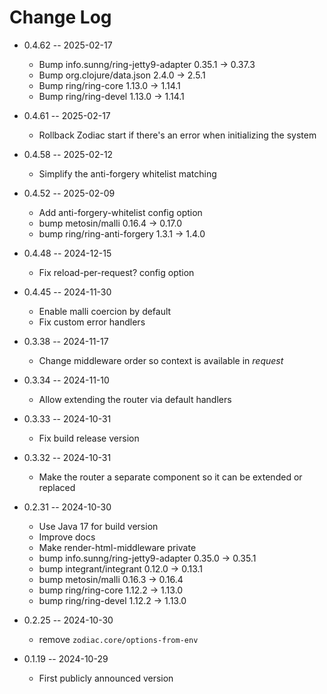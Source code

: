 # Change Log

* 0.4.62 -- 2025-02-17
  * Bump info.sunng/ring-jetty9-adapter 0.35.1 ->  0.37.3
  * Bump org.clojure/data.json 2.4.0 -> 2.5.1
  * Bump ring/ring-core 1.13.0 -> 1.14.1
  * Bump ring/ring-devel 1.13.0 -> 1.14.1

* 0.4.61 -- 2025-02-17
  * Rollback Zodiac start if there's an error when initializing the system

* 0.4.58 -- 2025-02-12
  * Simplify the anti-forgery whitelist matching

* 0.4.52 -- 2025-02-09
  * Add anti-forgery-whitelist config option
  * bump metosin/malli 0.16.4 -> 0.17.0
  * bump ring/ring-anti-forgery 1.3.1 -> 1.4.0

* 0.4.48 -- 2024-12-15
  * Fix reload-per-request? config option

* 0.4.45 -- 2024-11-30
  * Enable malli coercion by default
  * Fix custom error handlers

* 0.3.38 -- 2024-11-17
  * Change middleware order so context is available in *request*

* 0.3.34 -- 2024-11-10
  * Allow extending the router via default handlers

* 0.3.33 -- 2024-10-31
  * Fix build release version

* 0.3.32 -- 2024-10-31
  * Make the router a separate component so it can be extended or replaced

* 0.2.31 -- 2024-10-30
  * Use Java 17 for build version
  * Improve docs
  * Make render-html-middleware private
  * bump info.sunng/ring-jetty9-adapter 0.35.0 -> 0.35.1
  * bump integrant/integrant 0.12.0 -> 0.13.1
  * bump metosin/malli 0.16.3 -> 0.16.4
  * bump ring/ring-core 1.12.2 -> 1.13.0
  * bump ring/ring-devel 1.12.2 -> 1.13.0

* 0.2.25 -- 2024-10-30
  * remove `zodiac.core/options-from-env`

* 0.1.19 -- 2024-10-29
  * First publicly announced version
